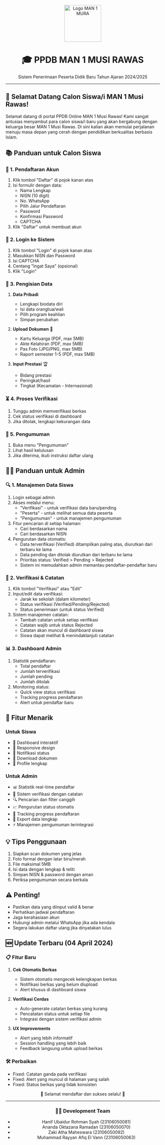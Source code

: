 <div align="center">
  <img src="https://freeimghost.net/images/2025/04/04/logo_kemenag.png" alt="Logo MAN 1 MURA" width="120">
  <h1>🎓 PPDB MAN 1 MUSI RAWAS</h1>
  <p>Sistem Penerimaan Peserta Didik Baru Tahun Ajaran 2024/2025</p>
</div>

---

## 🌟 Selamat Datang Calon Siswa/i MAN 1 Musi Rawas!

Selamat datang di portal PPDB Online MAN 1 Musi Rawas! Kami sangat antusias menyambut para calon siswa/i baru yang akan bergabung dengan keluarga besar MAN 1 Musi Rawas. Di sini kalian akan memulai perjalanan menuju masa depan yang cerah dengan pendidikan berkualitas berbasis Islam.

## 📚 Panduan untuk Calon Siswa

### 🔑 1. Pendaftaran Akun
1. Klik tombol "Daftar" di pojok kanan atas
2. Isi formulir dengan data:
   - Nama Lengkap
   - NISN (10 digit)
   - No. WhatsApp
   - Pilih Jalur Pendaftaran
   - Password
   - Konfirmasi Password
   - CAPTCHA
3. Klik "Daftar" untuk membuat akun

### 🔐 2. Login ke Sistem
1. Klik tombol "Login" di pojok kanan atas
2. Masukkan NISN dan Password
3. Isi CAPTCHA
4. Centang "Ingat Saya" (opsional)
5. Klik "Login"

### 📝 3. Pengisian Data
1. **Data Pribadi**
   - Lengkapi biodata diri
   - Isi data orangtua/wali
   - Pilih program keahlian
   - Simpan perubahan

2. **Upload Dokumen** 📎
   - Kartu Keluarga (PDF, max 5MB)
   - Akte Kelahiran (PDF, max 5MB)
   - Pas Foto (JPG/PNG, max 5MB)
   - Raport semester 1-5 (PDF, max 5MB)

3. **Input Prestasi** 🏆
   - Bidang prestasi
   - Peringkat/hasil
   - Tingkat (Kecamatan - Internasional)

### ⏳ 4. Proses Verifikasi
1. Tunggu admin memverifikasi berkas
2. Cek status verifikasi di dashboard
3. Jika ditolak, lengkapi kekurangan data

### 📢 5. Pengumuman
1. Buka menu "Pengumuman"
2. Lihat hasil kelulusan
3. Jika diterima, ikuti instruksi daftar ulang

## 👨‍💼 Panduan untuk Admin

### 🔍 1. Manajemen Data Siswa
1. Login sebagai admin
2. Akses melalui menu:
   - "Verifikasi" - untuk verifikasi data baru/pending
   - "Peserta" - untuk melihat semua data peserta
   - "Pengumuman" - untuk manajemen pengumuman
3. Fitur pencarian di setiap halaman:
   - Cari berdasarkan nama
   - Cari berdasarkan NISN
4. Pengurutan data otomatis:
   - Data terverifikasi (Verified) ditampilkan paling atas, diurutkan dari terbaru ke lama
   - Data pending dan ditolak diurutkan dari terbaru ke lama  
   - Prioritas status: Verified > Pending > Rejected
   - Sistem ini memudahkan admin memantau pendaftar-pendaftar baru

### 📏 2. Verifikasi & Catatan
1. Klik tombol "Verifikasi" atau "Edit"
2. Input/edit data verifikasi:
   - Jarak ke sekolah (dalam kilometer)
   - Status verifikasi (Verified/Pending/Rejected)
   - Status penerimaan (untuk status Verified)
3. Sistem manajemen catatan:
   - Tambah catatan untuk setiap verifikasi
   - Catatan wajib untuk status Rejected
   - Catatan akan muncul di dashboard siswa
   - Siswa dapat melihat & menindaklanjuti catatan

### 📊 3. Dashboard Admin
1. Statistik pendaftaran:
   - Total pendaftar
   - Jumlah terverifikasi
   - Jumlah pending
   - Jumlah ditolak
2. Monitoring status:
   - Quick view status verifikasi
   - Tracking progress pendaftaran
   - Alert untuk pendaftar baru

## 🎨 Fitur Menarik

### Untuk Siswa
- 🎯 Dashboard interaktif
- 📱 Responsive design
- 🔔 Notifikasi status
- 📄 Download dokumen
- 👥 Profile lengkap

### Untuk Admin
- 📊 Statistik real-time pendaftar
- 📝 Sistem verifikasi dengan catatan
- 🔍 Pencarian dan filter canggih
- 📈 Pengurutan status otomatis
- 🎯 Tracking progress pendaftaran
- 📩 Export data lengkap
- ⚡ Manajemen pengumuman terintegrasi

## 💡 Tips Penggunaan
1. Siapkan scan dokumen yang jelas
2. Foto formal dengan latar biru/merah
3. File maksimal 5MB
4. Isi data dengan lengkap & teliti
5. Simpan NISN & password dengan aman
6. Periksa pengumuman secara berkala

## ⚠️ Penting!
- Pastikan data yang diinput valid & benar
- Perhatikan jadwal pendaftaran
- Jaga kerahasiaan akun
- Hubungi admin melalui WhatsApp jika ada kendala
- Segera lakukan daftar ulang jika dinyatakan lulus

## 🆕 Update Terbaru (04 April 2024)

### 📋 Fitur Baru
1. **Cek Otomatis Berkas**
   - Sistem otomatis mengecek kelengkapan berkas
   - Notifikasi berkas yang belum diupload
   - Alert khusus di dashboard siswa

2. **Verifikasi Cerdas**
   - Auto-generate catatan berkas yang kurang
   - Pencatatan status untuk setiap file
   - Integrasi dengan sistem verifikasi admin

3. **UX Improvements**
   - Alert yang lebih informatif
   - Session handling yang lebih baik
   - Feedback langsung untuk upload berkas

### 🛠 Perbaikan
- Fixed: Catatan ganda pada verifikasi
- Fixed: Alert yang muncul di halaman yang salah
- Fixed: Status berkas yang tidak konsisten

<div align="center">
  <p>💫 Selamat mendaftar dan sukses selalu! 💫</p>
  
  ---
  ### 👨‍💻 Development Team
  - Hanif Ubaidur Rohman Syah (23106050081)
  - Ananda Oktazana Ramadan (23106050070)
  - Zaki Atha Maheswara (23106050092)
  - Muhammad Rayyan Afiq El Vann (23106050063)
  
</div>
